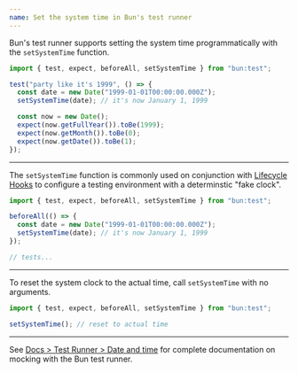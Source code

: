 ```yaml
---
name: Set the system time in Bun's test runner
---
```


Bun's test runner supports setting the system time programmatically with the `setSystemTime` function.

```ts
import { test, expect, beforeAll, setSystemTime } from "bun:test";

test("party like it's 1999", () => {
  const date = new Date("1999-01-01T00:00:00.000Z");
  setSystemTime(date); // it's now January 1, 1999

  const now = new Date();
  expect(now.getFullYear()).toBe(1999);
  expect(now.getMonth()).toBe(0);
  expect(now.getDate()).toBe(1);
});
```

---

The `setSystemTime` function is commonly used on conjunction with [Lifecycle Hooks](/docs/test/lifecycle) to configure a testing environment with a determinstic "fake clock".

```ts
import { test, expect, beforeAll, setSystemTime } from "bun:test";

beforeAll(() => {
  const date = new Date("1999-01-01T00:00:00.000Z");
  setSystemTime(date); // it's now January 1, 1999
});

// tests...
```

---

To reset the system clock to the actual time, call `setSystemTime` with no arguments.

```ts
import { test, expect, beforeAll, setSystemTime } from "bun:test";

setSystemTime(); // reset to actual time
```

---

See [Docs > Test Runner > Date and time](/docs/test/time) for complete documentation on mocking with the Bun test runner.
